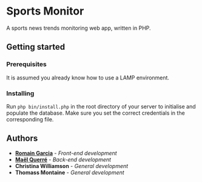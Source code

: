 # Sports Monitor

A sports news trends monitoring web app, written in PHP.

## Getting started

### Prerequisites

It is assumed you already know how to use a LAMP environment.

### Installing

Run `php bin/install.php` in the root directory of your server to initialise and
populate the database. Make sure you set the correct credentials in the
corresponding file.

## Authors

- **[Romain Garcia](https://github.com/garcia-dev)** - _Front-end development_
- **[Maël Querré](https://github.com/Glascode)** - _Back-end development_
- **Christina Williamson** - _General development_
- **Thomass Montaine** - _General development_
